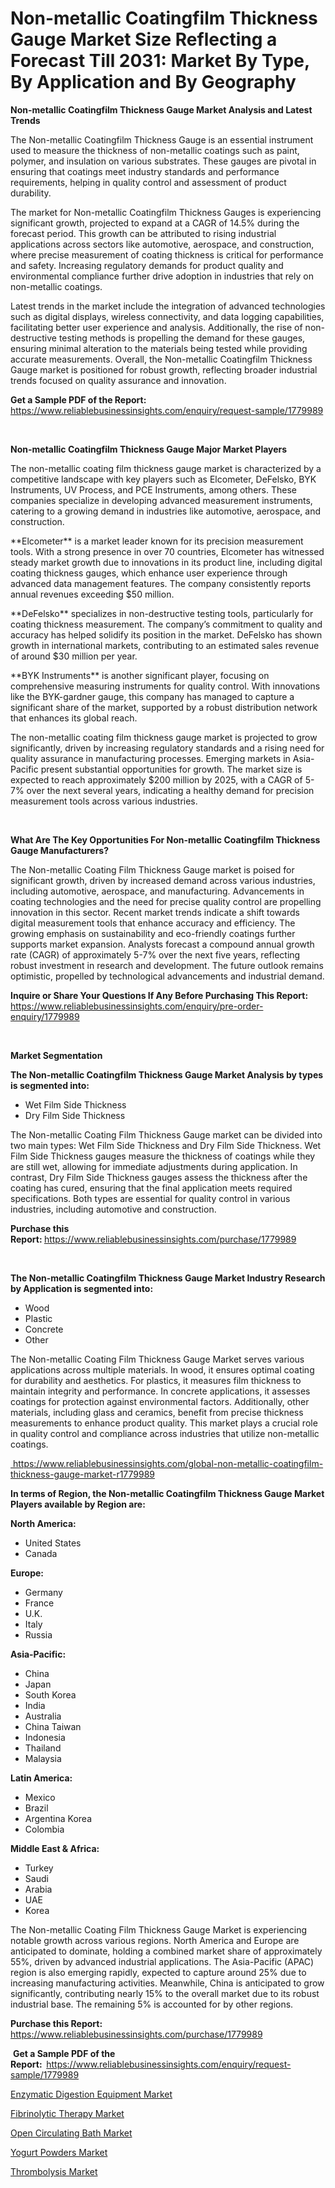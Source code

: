 <p><h1>Non-metallic Coatingfilm Thickness Gauge Market Size Reflecting a Forecast Till 2031: Market By Type, By Application and By Geography</h1></p><p><strong>Non-metallic Coatingfilm Thickness Gauge Market Analysis and Latest Trends</strong></p>
<p><p>The Non-metallic Coatingfilm Thickness Gauge is an essential instrument used to measure the thickness of non-metallic coatings such as paint, polymer, and insulation on various substrates. These gauges are pivotal in ensuring that coatings meet industry standards and performance requirements, helping in quality control and assessment of product durability.</p><p>The market for Non-metallic Coatingfilm Thickness Gauges is experiencing significant growth, projected to expand at a CAGR of 14.5% during the forecast period. This growth can be attributed to rising industrial applications across sectors like automotive, aerospace, and construction, where precise measurement of coating thickness is critical for performance and safety. Increasing regulatory demands for product quality and environmental compliance further drive adoption in industries that rely on non-metallic coatings.</p><p>Latest trends in the market include the integration of advanced technologies such as digital displays, wireless connectivity, and data logging capabilities, facilitating better user experience and analysis. Additionally, the rise of non-destructive testing methods is propelling the demand for these gauges, ensuring minimal alteration to the materials being tested while providing accurate measurements. Overall, the Non-metallic Coatingfilm Thickness Gauge market is positioned for robust growth, reflecting broader industrial trends focused on quality assurance and innovation.</p></p>
<p><strong>Get a Sample PDF of the Report:&nbsp;</strong> <a href="https://www.reliablebusinessinsights.com/enquiry/request-sample/1779989?utm_campaign=57&utm_medium=2&utm_source=Github&utm_content=ia&utm_term=09102024&utm_id=non-metallic-coatingfilm-thickness-gauge">https://www.reliablebusinessinsights.com/enquiry/request-sample/1779989</a></p>
<p>&nbsp;</p>
<p><strong>Non-metallic Coatingfilm Thickness Gauge Major Market Players</strong></p>
<p><p>The non-metallic coating film thickness gauge market is characterized by a competitive landscape with key players such as Elcometer, DeFelsko, BYK Instruments, UV Process, and PCE Instruments, among others. These companies specialize in developing advanced measurement instruments, catering to a growing demand in industries like automotive, aerospace, and construction.</p><p>**Elcometer** is a market leader known for its precision measurement tools. With a strong presence in over 70 countries, Elcometer has witnessed steady market growth due to innovations in its product line, including digital coating thickness gauges, which enhance user experience through advanced data management features. The company consistently reports annual revenues exceeding $50 million.</p><p>**DeFelsko** specializes in non-destructive testing tools, particularly for coating thickness measurement. The company’s commitment to quality and accuracy has helped solidify its position in the market. DeFelsko has shown growth in international markets, contributing to an estimated sales revenue of around $30 million per year.</p><p>**BYK Instruments** is another significant player, focusing on comprehensive measuring instruments for quality control. With innovations like the BYK-gardner gauge, this company has managed to capture a significant share of the market, supported by a robust distribution network that enhances its global reach.</p><p>The non-metallic coating film thickness gauge market is projected to grow significantly, driven by increasing regulatory standards and a rising need for quality assurance in manufacturing processes. Emerging markets in Asia-Pacific present substantial opportunities for growth. The market size is expected to reach approximately $200 million by 2025, with a CAGR of 5-7% over the next several years, indicating a healthy demand for precision measurement tools across various industries.</p></p>
<p>&nbsp;</p>
<p><strong>What Are The Key Opportunities For Non-metallic Coatingfilm Thickness Gauge Manufacturers?</strong></p>
<p><p>The Non-metallic Coating Film Thickness Gauge market is poised for significant growth, driven by increased demand across various industries, including automotive, aerospace, and manufacturing. Advancements in coating technologies and the need for precise quality control are propelling innovation in this sector. Recent market trends indicate a shift towards digital measurement tools that enhance accuracy and efficiency. The growing emphasis on sustainability and eco-friendly coatings further supports market expansion. Analysts forecast a compound annual growth rate (CAGR) of approximately 5-7% over the next five years, reflecting robust investment in research and development. The future outlook remains optimistic, propelled by technological advancements and industrial demand.</p></p>
<p><strong>Inquire or Share Your Questions If Any Before Purchasing This Report:</strong> <a href="https://www.reliablebusinessinsights.com/enquiry/pre-order-enquiry/1779989?utm_campaign=57&utm_medium=2&utm_source=Github&utm_content=ia&utm_term=09102024&utm_id=non-metallic-coatingfilm-thickness-gauge">https://www.reliablebusinessinsights.com/enquiry/pre-order-enquiry/1779989</a></p>
<p>&nbsp;</p>
<p><strong>Market Segmentation</strong></p>
<p><strong>The Non-metallic Coatingfilm Thickness Gauge Market Analysis by types is segmented into:</strong></p>
<p><ul><li>Wet Film Side Thickness</li><li>Dry Film Side Thickness</li></ul></p>
<p><p>The Non-metallic Coating Film Thickness Gauge market can be divided into two main types: Wet Film Side Thickness and Dry Film Side Thickness. Wet Film Side Thickness gauges measure the thickness of coatings while they are still wet, allowing for immediate adjustments during application. In contrast, Dry Film Side Thickness gauges assess the thickness after the coating has cured, ensuring that the final application meets required specifications. Both types are essential for quality control in various industries, including automotive and construction.</p></p>
<p><strong>Purchase this Report:&nbsp;</strong><a href="https://www.reliablebusinessinsights.com/purchase/1779989?utm_campaign=57&utm_medium=2&utm_source=Github&utm_content=ia&utm_term=09102024&utm_id=non-metallic-coatingfilm-thickness-gauge">https://www.reliablebusinessinsights.com/purchase/1779989</a></p>
<p>&nbsp;</p>
<p><strong>The Non-metallic Coatingfilm Thickness Gauge Market Industry Research by Application is segmented into:</strong></p>
<p><ul><li>Wood</li><li>Plastic</li><li>Concrete</li><li>Other</li></ul></p>
<p><p>The Non-metallic Coating Film Thickness Gauge Market serves various applications across multiple materials. In wood, it ensures optimal coating for durability and aesthetics. For plastics, it measures film thickness to maintain integrity and performance. In concrete applications, it assesses coatings for protection against environmental factors. Additionally, other materials, including glass and ceramics, benefit from precise thickness measurements to enhance product quality. This market plays a crucial role in quality control and compliance across industries that utilize non-metallic coatings.</p></p>
<p><a href="https://www.reliablebusinessinsights.com/global-non-metallic-coatingfilm-thickness-gauge-market-r1779989?utm_campaign=57&utm_medium=2&utm_source=Github&utm_content=ia&utm_term=09102024&utm_id=non-metallic-coatingfilm-thickness-gauge">&nbsp;https://www.reliablebusinessinsights.com/global-non-metallic-coatingfilm-thickness-gauge-market-r1779989</a></p>
<p><strong>In terms of Region, the Non-metallic Coatingfilm Thickness Gauge Market Players available by Region are:</strong></p>
<p>
    <p> <strong> North America: </strong>
        <ul>
            <li>United States</li>
            <li>Canada</li>
        </ul>
        </p> 
    <p> <strong> Europe: </strong>
        <ul>
            <li>Germany</li>
            <li>France</li>
            <li>U.K.</li>
            <li>Italy</li>
            <li>Russia</li>
        </ul>
        </p> 
    <p> <strong> Asia-Pacific: </strong>
        <ul>
            <li>China</li>
            <li>Japan</li>
            <li>South Korea</li>
            <li>India</li>
            <li>Australia</li>
            <li>China Taiwan</li>
            <li>Indonesia</li>
            <li>Thailand</li>
            <li>Malaysia</li>
        </ul>
        </p> 
    <p> <strong> Latin America: </strong>
        <ul>
            <li>Mexico</li>
            <li>Brazil</li>
            <li>Argentina Korea</li>
            <li>Colombia</li>
        </ul>
        </p> 
    <p> <strong> Middle East & Africa: </strong>
        <ul>
            <li>Turkey</li>
            <li>Saudi</li>
            <li>Arabia</li>
            <li>UAE</li>
            <li>Korea</li>
        </ul>
    </p>
    </p>
<p><p>The Non-metallic Coating Film Thickness Gauge Market is experiencing notable growth across various regions. North America and Europe are anticipated to dominate, holding a combined market share of approximately 55%, driven by advanced industrial applications. The Asia-Pacific (APAC) region is also emerging rapidly, expected to capture around 25% due to increasing manufacturing activities. Meanwhile, China is anticipated to grow significantly, contributing nearly 15% to the overall market due to its robust industrial base. The remaining 5% is accounted for by other regions.</p></p>
<p><strong>Purchase this Report: </strong><a href="https://www.reliablebusinessinsights.com/purchase/1779989?utm_campaign=57&utm_medium=2&utm_source=Github&utm_content=ia&utm_term=09102024&utm_id=non-metallic-coatingfilm-thickness-gauge">https://www.reliablebusinessinsights.com/purchase/1779989</a></p>
<p>&nbsp;<strong>Get a Sample PDF of the Report:&nbsp;&nbsp;</strong><a href="https://www.reliablebusinessinsights.com/enquiry/request-sample/1779989?utm_campaign=57&utm_medium=2&utm_source=Github&utm_content=ia&utm_term=09102024&utm_id=non-metallic-coatingfilm-thickness-gauge">https://www.reliablebusinessinsights.com/enquiry/request-sample/1779989</a></p>
<p><strong></strong></p>
<p><p><a href="https://github.com/haydee0czminge/Market-Research-Report-List-1/blob/main/enzymatic-digestion-equipment-market.md?utm_campaign=57&utm_medium=2&utm_source=Github&utm_content=ia&utm_term=09102024&utm_id=non-metallic-coatingfilm-thickness-gauge">Enzymatic Digestion Equipment Market</a></p><p><a href="https://www.linkedin.com/pulse/fibrinolytic-therapy-market-size-growth-industry-analysis-segmentation-oxflf?utm_campaign=57&utm_medium=2&utm_source=Github&utm_content=ia&utm_term=09102024&utm_id=non-metallic-coatingfilm-thickness-gauge">Fibrinolytic Therapy Market</a></p><p><a href="https://github.com/am6lascuyler/Market-Research-Report-List-1/blob/main/open-circulating-bath-market.md?utm_campaign=57&utm_medium=2&utm_source=Github&utm_content=ia&utm_term=09102024&utm_id=non-metallic-coatingfilm-thickness-gauge">Open Circulating Bath Market</a></p><p><a href="https://issuu.com/reportprime-2/docs/yogurt-powders-market-size-2030.ppt_d6b3d8759a3a73?utm_campaign=57&utm_medium=2&utm_source=Github&utm_content=ia&utm_term=09102024&utm_id=non-metallic-coatingfilm-thickness-gauge">Yogurt Powders Market</a></p><p><a href="https://www.linkedin.com/pulse/thrombolysis-market-size-share-analysis-growth-trends-forecasts-uerle?utm_campaign=57&utm_medium=2&utm_source=Github&utm_content=ia&utm_term=09102024&utm_id=non-metallic-coatingfilm-thickness-gauge">Thrombolysis Market</a></p></p>